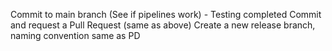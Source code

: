 Commit to main branch (See if pipelines work) - Testing completed
Commit and request a Pull Request (same as above)
Create a new release branch, naming convention same as PD
